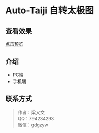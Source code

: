 # Auto-Taiji 自转太极图

## 查看效果

[点击预览](https://layouwen.github.io/Auto-Taiji/index)

## 介绍



- PC端 
- 手机端 

## 联系方式

> 作者：梁又文  
> QQ：794234293  
> 微信：gdgzyw